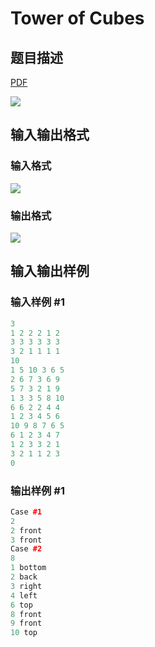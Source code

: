 # Tower of Cubes

## 题目描述

[problemUrl]: https://uva.onlinejudge.org/index.php?option=com_onlinejudge&Itemid=8&category=12&page=show_problem&problem=992

[PDF](https://uva.onlinejudge.org/external/100/p10051.pdf)

![](https://cdn.luogu.com.cn/upload/vjudge_pic/UVA10051/1253820165165dbbdc3a21eddb0b910223e50297.png)

## 输入输出格式

### 输入格式

![](https://cdn.luogu.com.cn/upload/vjudge_pic/UVA10051/430f99c06f12c4071fd040fa52803c78505cc4e4.png)

### 输出格式

![](https://cdn.luogu.com.cn/upload/vjudge_pic/UVA10051/4ead35802124df52a30658fe381b3aa0bd5dd32c.png)

## 输入输出样例

### 输入样例 #1

```cpp
3
1 2 2 2 1 2
3 3 3 3 3 3
3 2 1 1 1 1
10
1 5 10 3 6 5
2 6 7 3 6 9
5 7 3 2 1 9
1 3 3 5 8 10
6 6 2 2 4 4
1 2 3 4 5 6
10 9 8 7 6 5
6 1 2 3 4 7
1 2 3 3 2 1
3 2 1 1 2 3
0
```


### 输出样例 #1

```cpp
Case #1
2
2 front
3 front
Case #2
8
1 bottom
2 back
3 right
4 left
6 top
8 front
9 front
10 top
```


